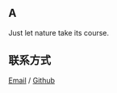 
## A
Just let nature take its course.

## 联系方式
[Email](3106097215@qq.com) / [Github](https://github.com/Daxinzhou)
